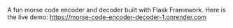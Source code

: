 A fun morse code encoder and decoder built with Flask Framework. Here is the live demo: https://morse-code-encoder-decoder-1.onrender.com
